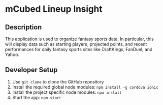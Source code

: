 # mCubed Lineup Insight

Description
----
This application is used to organize fantasy sports data. In particular, this will display data such as starting players, projected points, and recent performances for daily fantasy sports sites like DraftKings, FanDuel, and Yahoo.

Developer Setup
----
1. Use `git clone` to clone the GitHub repository
1. Install the required global node modules: `npm install -g cordova ionic`
1. Install the project specific node modules: `npm install`
1. Start the app: `npm start`

